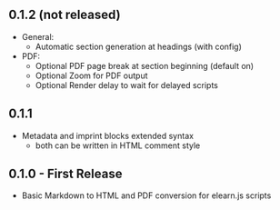## 0.1.2 (not released)
* General:
    * Automatic section generation at headings (with config)
* PDF:
    * Optional PDF page break at section beginning (default on)
    * Optional Zoom for PDF output
    * Optional Render delay to wait for delayed scripts
## 0.1.1
* Metadata and imprint blocks extended syntax
    * both can be written in HTML comment style
## 0.1.0 - First Release
* Basic Markdown to HTML and PDF conversion for elearn.js scripts
